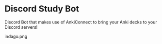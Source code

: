 # Discord Study Bot
 Discord Bot that makes use of AnkiConnect to bring your Anki decks to your Discord servers!


indago.png
